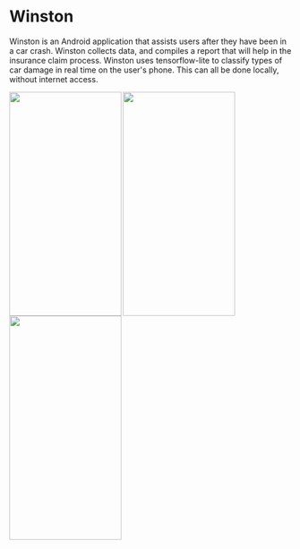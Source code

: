 # Winston
Winston is an Android application that assists users after they have been in a car crash. Winston collects data, and 
compiles a report that will help in the insurance claim process. Winston uses tensorflow-lite to classify types of car 
damage in real time on the user's phone. This can all be done locally, without internet access.

<a href="url"><img src="https://raw.githubusercontent.com/andrewmourcos/Winston/master/Data/images/2019_08_25_06.40.11.jpg?token=AIOBZ25VNPDANUPG7N6FZGK5NOSAC" align="left" height="400" width="200" ></a>



<a href="url"><img src="https://raw.githubusercontent.com/andrewmourcos/Winston/master/Data/images/2019_08_25_06.39.43.jpg?token=AIOBZ25JAVBHYR3VYR77MAK5NOQYI" align="left" height="400" width="200" ></a>


<a href="url"><img src="https://raw.githubusercontent.com/andrewmourcos/Winston/master/Data/images/2019_08_25_06.39.09.jpg?token=AIOBZ233WBUMMJTC2OG5IO25NOQVK" align="left" height="400" width="200" ></a>



